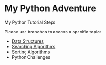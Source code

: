 # My Python Adventure
My Python Tutorial Steps

Please use branches to access a specific topic:
<ul>
  <li><a href="https://github.com/osmanaliyardim/python-tutorial/tree/Data-Structures">Data Structures</a></li>
  <li><a href="https://github.com/osmanaliyardim/python-tutorial/tree/Searching-Algorithms">Searching Algorithms</a></li>
  <li><a href="https://github.com/osmanaliyardim/python-tutorial/tree/Sorting-Algorithms">Sorting Algorithms</a></li>
  <li>Python Challenges</li>
</ul>
